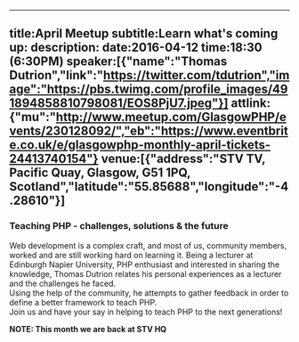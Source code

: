----
title:April Meetup
subtitle:Learn what's coming up:
description:
date:2016-04-12
time:18:30 (6:30PM)
speaker:[{"name":"Thomas Dutrion","link":"https://twitter.com/tdutrion","image":"https://pbs.twimg.com/profile_images/491894858810798081/EOS8PjU7.jpeg"}]
attlink:{"mu":"http://www.meetup.com/GlasgowPHP/events/230128092/","eb":"https://www.eventbrite.co.uk/e/glasgowphp-monthly-april-tickets-24413740154"}
venue:[{"address":"STV TV, Pacific Quay, Glasgow, G51 1PQ, Scotland","latitude":"55.85688","longitude":"-4.28610"}]
----

### Teaching PHP - challenges, solutions & the future

Web development is a complex craft, and most of us, community members, worked and are still working hard on learning it.
Being a lecturer at Edinburgh Napier University, PHP enthusiast and interested in sharing the knowledge, Thomas Dutrion relates his personal experiences as a lecturer and the challenges he faced.  
Using the help of the community, he attempts to gather feedback in order to define a better framework to teach PHP.  
Join us and have your say in helping to teach PHP to the next generations!

**NOTE: This month we are back at STV HQ**
